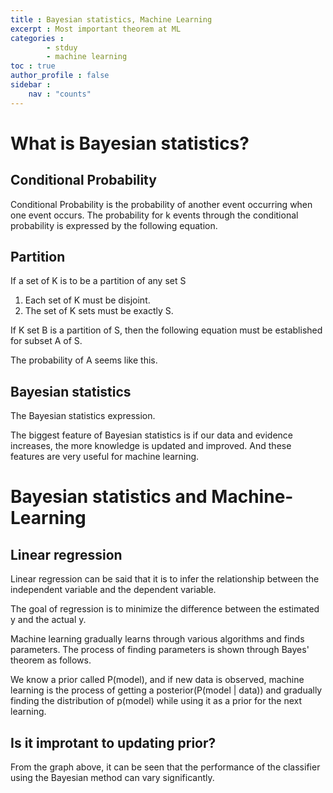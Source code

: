 ```yaml
---
title : Bayesian statistics, Machine Learning
excerpt : Most important theorem at ML
categories :
        - stduy
        - machine learning
toc : true
author_profile : false
sidebar :
    nav : "counts"
---
```


# What is Bayesian statistics?

## Conditional Probability
Conditional Probability is the probability of another event occurring when one event occurs.
The probability for k events through the conditional probability is expressed by the following equation.

## Partition
If a set of K is to be a partition of any set S
1. Each set of K must be disjoint.
2. The set of K sets must be exactly S.
   
If K set B is a partition of S, then the following equation must be established for subset A of S.

The probability of A seems like this.


## Bayesian statistics

The Bayesian statistics expression.

The biggest feature of Bayesian statistics is if our data and evidence increases, the more knowledge is updated and improved.
And these features are very useful for machine learning.

# Bayesian statistics and Machine-Learning

## Linear regression
Linear regression can be said that it is to infer the relationship between the independent variable and the dependent variable.


The goal of regression is to minimize the difference between the estimated y and the actual y.


Machine learning gradually learns through various algorithms and finds parameters.
The process of finding parameters is shown through Bayes' theorem as follows.

We know a prior called P(model), and if new data is observed, machine learning is the process of getting a
posterior(P(model | data)) and gradually finding the distribution of p(model) while using it as a prior for the next learning.

## Is it improtant to updating prior?


From the graph above, it can be seen that the performance of the classifier using the Bayesian method can vary significantly.
